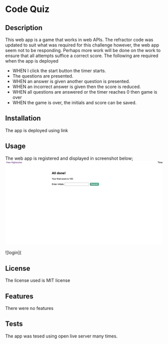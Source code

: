 # Code Quiz

## Description
This web app is a game that works in web APIs. The refractor code was updated to suit what was required for this challenge however, the web app seem not to be responding. Perhaps more work will be done on the work to ensure that all attempts suffice a correct score.
The following are required when the app is deployed
- WHEN I click the start button the timer starts.
- The questions are presented.
- WHEN an answer is given another question is presented.
- WHEN an incorrect answer is given then the score is reduced.
- WHEN all questions are answered or the timer reaches 0 then game is over
- WHEN the game is over, the initials and score can be saved.

## Installation
The app is deployed using link

## Usage 
The web app is registered and displayed in screenshot below;
![login](https://github.com/alexsosei/code-quiz/blob/main/Assets/image/Screenshot%202023-03-17%20at%2011.43.13.png)

![login](

## License
The license used is MIT license

## Features
There were no features

## Tests
The app was tesed using open live server many times. 

